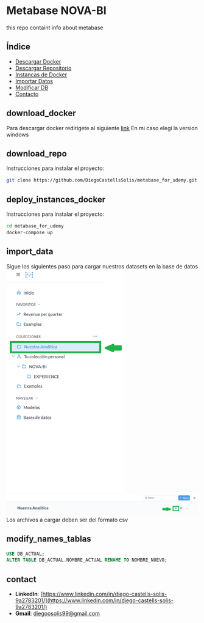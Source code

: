 # Metabase NOVA-BI
this repo containt info about metabase 

## Índice
- [Descargar Docker](#download_docker)
- [Descargar Repositorio](#download_repo)
- [Instancas de Docker](#deploy_instances_docker)
- [Importar Datos](#import_data)
- [Modificar DB](#modify_names_tablas) 
- [Contacto](#contact)

## download_docker
Para descargar docker redirigete al siguiente [link](https://docs.docker.com/desktop/install/windows-install/)
En mi caso elegi la version windows


## download_repo
Instrucciones para instalar el proyecto:
```bash
git clone https://github.com/DiegoCastellsSolis/metabase_for_udemy.git 
```

## deploy_instances_docker
Instrucciones para instalar el proyecto:
```bash
cd metabase_for_udemy
docker-compose up
```

## import_data
Sigue los siguientes paso para cargar nuestros datasets en la base de datos
![Diagrama del Proyecto](https://github.com/DiegoCastellsSolis/metabase_for_udemy/blob/main/images/our_analytics.png)
![Diagrama del Proyecto](https://github.com/DiegoCastellsSolis/metabase_for_udemy/blob/main/images/import_data.png)
Los archivos a cargar deben ser del formato csv

## modify_names_tablas
```sql
USE DB_ACTUAL;
ALTER TABLE DB_ACTUAL.NOMBRE_ACTUAL RENAME TO NOMBRE_NUEVO;
```

## contact
- **LinkedIn**: [https://www.linkedin.com/in/diego-castells-solis-9a2783201/](https://www.linkedin.com/in/diego-castells-solis-9a2783201/)
- **Gmail**: [diegoosolis99@gmail.com](mailto:diegoosolis99@gmail.com)